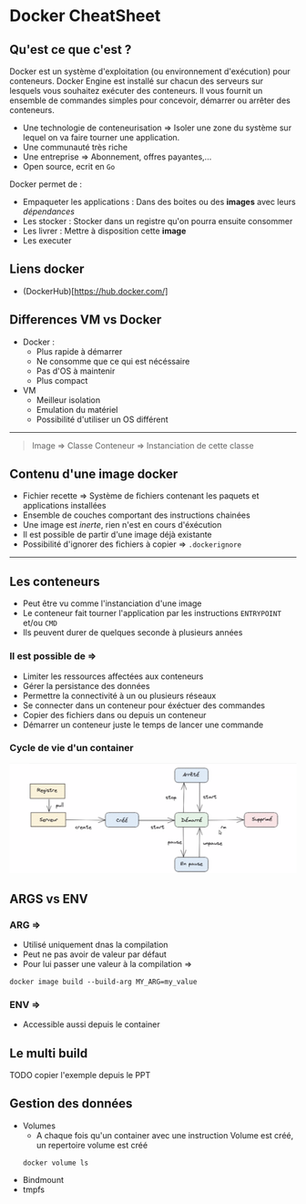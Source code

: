 # Docker CheatSheet

## Qu'est ce que c'est ?

Docker est un système d'exploitation (ou environnement d'exécution) pour conteneurs.
Docker Engine est installé sur chacun des serveurs sur lesquels vous souhaitez exécuter des conteneurs.
Il vous fournit un ensemble de commandes simples pour concevoir, démarrer ou arrêter des conteneurs.

- Une technologie de conteneurisation => Isoler une zone du système sur lequel on va faire tourner une application.
- Une communauté très riche
- Une entreprise => Abonnement, offres payantes,...
- Open source, ecrit en `Go`

Docker permet de :
- Empaqueter les applications : Dans des boites ou des **images** avec leurs *dépendances*
- Les stocker : Stocker dans un registre qu'on pourra ensuite consommer
- Les livrer : Mettre à disposition cette **image**
- Les executer

## Liens docker

- (DockerHub)[https://hub.docker.com/]

## Differences VM vs Docker

- Docker :
    - Plus rapide à démarrer
    - Ne consomme que ce qui est nécéssaire
    - Pas d'OS à maintenir
    - Plus compact
- VM
    - Meilleur isolation
    - Emulation du matériel
    - Possibilité d'utiliser un OS différent

---

> Image => Classe
> Conteneur => Instanciation de cette classe

## Contenu d'une image docker

- Fichier recette => Système de fichiers contenant les paquets et applications installées
- Ensemble de couches comportant des instructions chainées
- Une image est *inerte*, rien n'est en cours d'éxécution
- Il est possible de partir d'une image déjà existante
- Possibilité d'ignorer des fichiers à copier => `.dockerignore`

---

## Les conteneurs

- Peut être vu comme l'instanciation d'une image
- Le conteneur fait tourner l'application par les instructions `ENTRYPOINT` et/ou `CMD`
- Ils peuvent durer de quelques seconde à plusieurs années

### Il est possible de =>
- Limiter les ressources affectées aux conteneurs
- Gérer la persistance des données
- Permettre la connectivité à un ou plusieurs réseaux
- Se connecter dans un conteneur pour éxéctuer des commandes
- Copier des fichiers dans ou depuis un conteneur
- Démarrer un conteneur juste le temps de lancer une commande

### Cycle de vie d'un container
![](../img/docker-container.png)


## ARGS vs ENV

### ARG =>
- Utilisé uniquement dnas la compilation
- Peut ne pas avoir de valeur par défaut
- Pour lui passer une valeur à la compilation =>
```
docker image build --build-arg MY_ARG=my_value
```
### ENV =>
- Accessible aussi depuis le container


## Le multi build

TODO copier l'exemple depuis le PPT

## Gestion des données

- Volumes
    - A chaque fois qu'un container avec une instruction Volume est créé, un repertoire volume est créé
    ```
    docker volume ls
    ```
- Bindmount
- tmpfs

